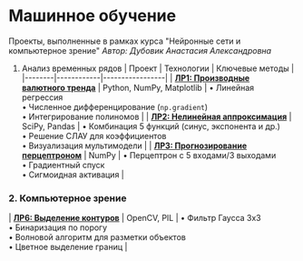 # Машинное обучение
Проекты, выполненные в рамках курса "Нейронные сети и компьютерное зрение"
_Автор: Дубовик Анастасия Александровна_
1. Анализ временных рядов
| Проект | Технологии | Ключевые методы |
|--------|------------|-----------------|
| **[ЛР1: Производные валютного тренда](time-series/lab1-derivatives)** | Python, NumPy, Matplotlib | • Линейная регрессия<br>• Численное дифференцирование (`np.gradient`)<br>• Интегрирование полиномов |
| **[ЛР2: Нелинейная аппроксимация](time-series/lab2-multifit)** | SciPy, Pandas | • Комбинация 5 функций (синус, экспонента и др.)<br>• Решение СЛАУ для коэффициентов<br>• Визуализация мультимодели |
| **[ЛР3: Прогнозирование перцептроном](time-series/lab3-perceptron)** | NumPy | • Перцептрон с 5 входами/3 выходами<br>• Градиентный спуск<br>• Сигмоидная активация |

### 2. Компьютерное зрение
| **[ЛР6: Выделение контуров](computer-vision/lab6-edge-detection)** | OpenCV, PIL | • Фильтр Гаусса 3x3<br>• Бинаризация по порогу<br>• Волновой алгоритм для разметки объектов<br>• Цветное выделение границ |
